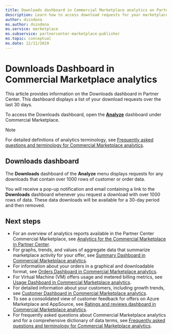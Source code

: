 ```yaml
---
title: Downloads dashboard in Commercial Marketplace analytics on Partner Center
description: Learn how to access download requests for your marketplace offers.
author: dsindona
ms.author: dsindona
ms.service: marketplace 
ms.subservice: partnercenter-marketplace-publisher
ms.topic: conceptual
ms.date: 12/11/2019
---
```


# Downloads Dashboard in Commercial Marketplace analytics

This article provides information on the Downloads dashboard in Partner Center. This dashboard displays a list of your download requests over the last 30 days.

To access the Downloads dashboard, open the **[Analyze](https://partner.microsoft.com/dashboard/commercial-marketplace/analytics/summary)** dashboard under Commercial Marketplace.

>[!NOTE]
> For detailed definitions of analytics terminology, see [Frequently asked questions and terminology for Commercial Marketplace analytics](./faq-terminology.md).

## Downloads dashboard

The **Downloads** dashboard of the **Analyze** menu displays requests for any downloads that contain over 1000 rows of customer or order data.

You will receive a pop-up notification and email containing a link to the **Downloads** dashboard whenever you request a download with over 1000 rows of data. These data downloads will be available for a 30-day period and then removed.

## Next steps

- For an overview of analytics reports available in the Partner Center Commercial Marketplace, see [Analytics for the Commercial Marketplace in Partner Center](./analytics.md).
- For graphs, trends, and values of aggregate data that summarize marketplace activity for your offer, see [Summary Dashboard in Commercial Marketplace analytics](./summary-dashboard.md).
- For information about your orders in a graphical and downloadable format, see [Orders Dashboard in Commercial Marketplace analytics](./orders-dashboard.md).
- For Virtual Machine (VM) offers usage and metered billing metrics, see [Usage Dashboard in Commercial Marketplace analytics](./usage-dashboard.md).
- For detailed information about your customers, including growth trends, see [Customer Dashboard in Commercial Marketplace analytics](./customer-dashboard.md).
- To see a consolidated view of customer feedback for offers on Azure Marketplace and AppSource, see [Ratings and reviews dashboard in Commercial Marketplace analytics](./ratings-reviews.md).
- For frequently asked questions about Commercial Marketplace analytics and for a comprehensive dictionary of data terms, see [Frequently asked questions and terminology for Commercial Marketplace analytics](./faq-terminology.md).
